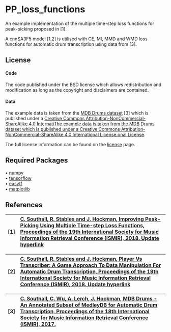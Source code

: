# PP_loss_functions

An example implementation of the multiple time-step loss functions for peak-picking proposed in [1].

A cnnSA3F5 model [1,2] is utilised with CE, MI, MMD and WMD loss functions for automatic drum transcription using data from [3]. 

## License

#### Code

The code published under the BSD license which allows redistribution and modification as long as the copyright and disclaimers are contained. 

#### Data

The example data is taken from the [MDB Drums dataset](https://www.github.com/CarlSouthall/MDBDrums) [3] which is published under a  [Creative Commons Attribution-NonCommercial-ShareAlike 4.0 InternatiThe example data is taken from the MDB Drums dataset which is published under a Creative Commons Attribution-NonCommercial-ShareAlike 4.0 International License.onal License](https://creativecommons.org/licenses/by-sa/4.0/).

The full license information can be found on the [license](https://github.com/CarlSouthall/PP_loss_functions/blob/master/LICENSE) page. 


## Required Packages

• [numpy](https://www.numpy.org)   
• [tensorflow](https://www.tensorflow.org/)  
• [easytf](https://github.com/CarlSouthall/easytf)  
• [matplotlib](https://matplotlib.org/)

## References


| **[1]** |                  **[C. Southall, R. Stables and J. Hockman, Improving Peak-Picking Using Multiple Time-step Loss Functions, Proceedings of the 19th International Society for Music Information Retrieval Conference (ISMIR), 2018. Update hyperlink](https://carlsouthall.files.wordpress.com/2017/12/ismir2017mdbdrums.pdf)**|
| :---- | :--- |

| **[2]** |                  **[C. Southall, R. Stables and J. Hockman, Player Vs Transcriber: A Game Approach To Data Manipulation For Automatic Drum Transcription, Proceedings of the 19th International Society for Music Information Retrieval Conference (ISMIR), 2018. Update hyperlink](https://carlsouthall.files.wordpress.com/2017/12/ismir2017mdbdrums.pdf)**|
| :---- | :--- |

| **[3]** |                  **[C. Southall, C. Wu, A. Lerch, J. Hockman, MDB Drums - An Annotated Subset of MedleyDB for Automatic Drum Transcription, Proceedings of the 18th International Society for Music Information Retrieval Conference (ISMIR), 2017.](https://carlsouthall.files.wordpress.com/2017/12/ismir2017mdbdrums.pdf)**|
| :---- | :--- |



